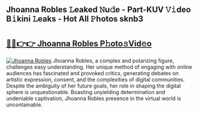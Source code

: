 ## Jhoanna Robles 𝙻eaked 𝙽u𝚍e - Part-KUV 𝚅𝚒deo B𝚒kini 𝙻eaks - Hot All 𝙿hotos sknb3

# <h2><a href="http://ld1qti.urlbe.top/?page=Jhoanna+Robles">🔗🔗👉👉 Jhoanna Robles P𝚑oto𝚜Vid𝚎o</a></h2>

[![Jhoanna Robles](https://i.imgur.com/eBuTRDB.gif)](http://ld1qti.urlbe.top/?page=Jhoanna+Robles)
Jhoanna Robles, a complex and polarizing figure, challenges easy understanding. Her unique method of engaging with online audiences has fascinated and provoked critics, generating debates on artistic expression, consent, and the complexities of digital communities. Despite the ambiguity of her future goals, her role in shaping the digital sphere is unquestionable. Boasting unyielding determination and undeniable captivation, Jhoanna Robles presence in the virtual world is uncontainable.
